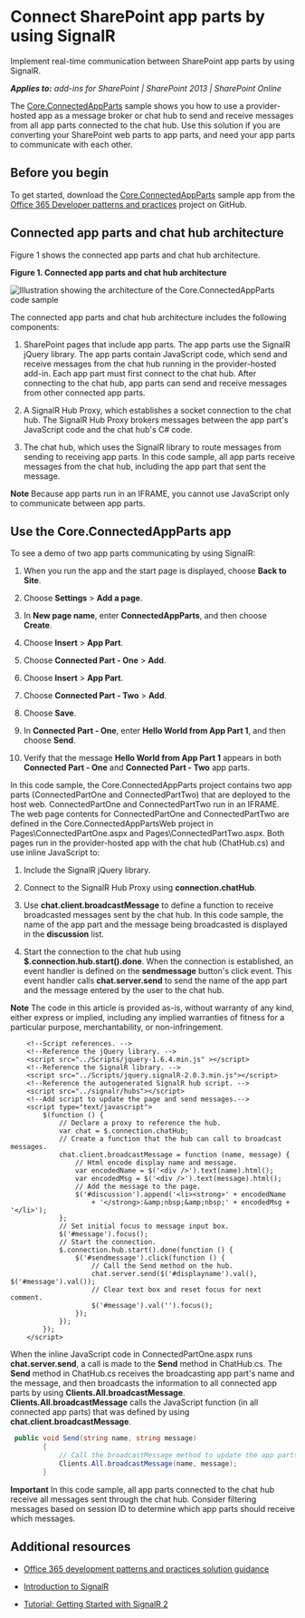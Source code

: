 # Connect SharePoint app parts by using SignalR

Implement real-time communication between SharePoint app parts by using SignalR.

_**Applies to:** add-ins for SharePoint | SharePoint 2013 | SharePoint Online_

The  [Core.ConnectedAppParts](https://github.com/SharePoint/PnP/tree/master/Samples/Core.ConnectedAppParts) sample shows you how to use a provider-hosted app as a message broker or chat hub to send and receive messages from all app parts connected to the chat hub. Use this solution if you are converting your SharePoint web parts to app parts, and need your app parts to communicate with each other.

## Before you begin
<a name="sectionSection0"> </a>

To get started, download the  [Core.ConnectedAppParts](https://github.com/SharePoint/PnP/tree/master/Samples/Core.ConnectedAppParts) sample app from the [Office 365 Developer patterns and practices](https://github.com/SharePoint/PnP/tree/dev) project on GitHub.

## Connected app parts and chat hub architecture
<a name="sectionSection1"> </a>

Figure 1 shows the connected app parts and chat hub architecture.

**Figure 1. Connected app parts and chat hub architecture**

![Illustration showing the architecture of the Core.ConnectedAppParts code sample](media/f835d4b8-a84e-4484-8fdf-370d9f308b53.png)

The connected app parts and chat hub architecture includes the following components:

1. SharePoint pages that include app parts. The app parts use the SignalR jQuery library. The app parts contain JavaScript code, which send and receive messages from the chat hub running in the provider-hosted add-in. Each app part must first connect to the chat hub. After connecting to the chat hub, app parts can send and receive messages from other connected app parts.
    
2. A SignalR Hub Proxy, which establishes a socket connection to the chat hub. The SignalR Hub Proxy brokers messages between the app part's JavaScript code and the chat hub's C# code.
    
3. The chat hub, which uses the SignalR library to route messages from sending to receiving app parts. In this code sample, all app parts receive messages from the chat hub, including the app part that sent the message.
    
**Note**  Because app parts run in an IFRAME, you cannot use JavaScript only to communicate between app parts. 

## Use the Core.ConnectedAppParts app
<a name="sectionSection2"> </a>

To see a demo of two app parts communicating by using SignalR: 

1. When you run the app and the start page is displayed, choose  **Back to Site**.
    
2. Choose  **Settings** > **Add a page**.
    
3. In  **New page name**, enter  **ConnectedAppParts**, and then choose  **Create**.
    
4. Choose  **Insert** > **App Part**.
    
5. Choose  **Connected Part - One** > **Add**.
    
6. Choose  **Insert** > **App Part**.
    
7. Choose  **Connected Part - Two** > **Add**.
    
8. Choose  **Save**.
    
9. In  **Connected Part - One**, enter  **Hello World from App Part 1**, and then choose  **Send**.
    
10. Verify that the message  **Hello World from App Part 1** appears in both **Connected Part - One** and **Connected Part - Two** app parts.
    
In this code sample, the Core.ConnectedAppParts project contains two app parts (ConnectedPartOne and ConnectedPartTwo) that are deployed to the host web. ConnectedPartOne and ConnectedPartTwo run in an IFRAME. The web page contents for ConnectedPartOne and ConnectedPartTwo are defined in the Core.ConnectedAppPartsWeb project in Pages\ConnectedPartOne.aspx and Pages\ConnectedPartTwo.aspx. Both pages run in the provider-hosted app with the chat hub (ChatHub.cs) and use inline JavaScript to:

1. Include the SignalR jQuery library.
    
2. Connect to the SignalR Hub Proxy using  **connection.chatHub**. 
    
3. Use  **chat.client.broadcastMessage** to define a function to receive broadcasted messages sent by the chat hub. In this code sample, the name of the app part and the message being broadcasted is displayed in the **discussion** list.
    
4. Start the connection to the chat hub using  **$.connection.hub.start().done**. When the connection is established, an event handler is defined on the  **sendmessage** button's click event. This event handler calls **chat.server.send** to send the name of the app part and the message entered by the user to the chat hub.

**Note**  The code in this article is provided as-is, without warranty of any kind, either express or implied, including any implied warranties of fitness for a particular purpose, merchantability, or non-infringement.

```
    <!--Script references. -->
    <!--Reference the jQuery library. -->
    <script src="../Scripts/jquery-1.6.4.min.js" ></script>
    <!--Reference the SignalR library. -->
    <script src="../Scripts/jquery.signalR-2.0.3.min.js"></script>
    <!--Reference the autogenerated SignalR hub script. -->
    <script src="../signalr/hubs"></script>
    <!--Add script to update the page and send messages.--> 
    <script type="text/javascript">
        $(function () {
            // Declare a proxy to reference the hub. 
            var chat = $.connection.chatHub;
            // Create a function that the hub can call to broadcast messages.
            chat.client.broadcastMessage = function (name, message) {
                // Html encode display name and message. 
                var encodedName = $('<div />').text(name).html();
                var encodedMsg = $('<div />').text(message).html();
                // Add the message to the page. 
                $('#discussion').append('<li><strong>' + encodedName
                    + '</strong>:&amp;nbsp;&amp;nbsp;' + encodedMsg + '</li>');
            };
            // Set initial focus to message input box.  
            $('#message').focus();
            // Start the connection.
            $.connection.hub.start().done(function () {
                $('#sendmessage').click(function () {
                    // Call the Send method on the hub. 
                    chat.server.send($('#displayname').val(), $('#message').val());
                    // Clear text box and reset focus for next comment. 
                    $('#message').val('').focus();
                });
            });
        });
    </script>
```

When the inline JavaScript code in ConnectedPartOne.aspx runs  **chat.server.send**, a call is made to the  **Send** method in ChatHub.cs. The **Send** method in ChatHub.cs receives the broadcasting app part's name and the message, and then broadcasts the information to all connected app parts by using **Clients.All.broadcastMessage**.  **Clients.All.broadcastMessage** calls the JavaScript function (in all connected app parts) that was defined by using **chat.client.broadcastMessage**.

```C#
 public void Send(string name, string message)
        {
            // Call the broadcastMessage method to update the app parts.
            Clients.All.broadcastMessage(name, message);
        }
```

**Important**  In this code sample, all app parts connected to the chat hub receive all messages sent through the chat hub. Consider filtering messages based on session ID to determine which app parts should receive which messages.

## Additional resources
<a name="bk_addresources"> </a>

-  [Office 365 development patterns and practices solution guidance](Office-365-development-patterns-and-practices-solution-guidance.md)
    
-  [Introduction to SignalR](http://www.asp.net/signalr/overview/getting-started/introduction-to-signalr)
    
-  [Tutorial: Getting Started with SignalR 2](http://www.asp.net/signalr/overview/getting-started/tutorial-getting-started-with-signalr)
    
